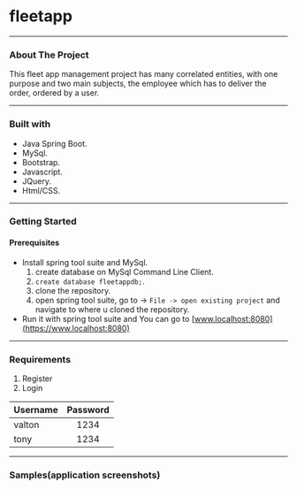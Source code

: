 # fleetapp
---
### About The Project

This fleet app management project has many correlated entities, with one purpose and two main subjects, the employee which has to deliver the order, ordered by a user.

___

### Built with

* Java Spring Boot.
* MySql.
* Bootstrap.
* Javascript.
* JQuery.
* Html/CSS.

---

### Getting Started

#### Prerequisites
* Install spring tool suite and MySql.
  1. create database on MySql Command Line Client.
  1. ` create database fleetappdb; `.
  1. clone the repository.
  1. open spring tool suite, go to -> `File -> open existing project` and navigate to where u cloned the repository.
* Run it with spring tool suite and You can go to [www.localhost:8080](https://www.localhost:8080)

---

### Requirements 

1. Register
2. Login

| Username      | Password      |
| ------------- |:-------------:|
| valton        | 1234          |
| tony          | 1234          |


---
### Samples(application screenshots)




